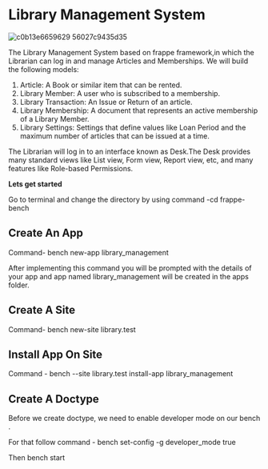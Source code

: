 # Library Management System


![c0b13e6659629 56027c9435d35](https://github.com/JaspinderKaurWalia26/Library_Management_System/assets/132120070/6766552f-a9a3-4e2c-a92f-a34043f43063)

The Library Management System based on frappe framework,in which the Librarian can log in and manage Articles and Memberships. We will build the following models:

1. Article: A Book or similar item that can be rented.
2. Library Member: A user who is subscribed to a membership.
3. Library Transaction: An Issue or Return of an article.
4. Library Membership: A document that represents an active membership of a Library Member.
5. Library Settings: Settings that define values like Loan Period and the maximum number of articles that can be issued at a time.

The Librarian will log in to an interface known as Desk.The Desk provides many standard views like List view, Form view, Report view, etc, and many features like Role-based Permissions.

**Lets get started**

Go to terminal and change the directory by using command -cd frappe-bench

##  Create An App 
 Command- bench new-app library_management

 After implementing this command you will be prompted with the details of your app and app named library_management will be created in the apps folder.

## Create A Site
 Command- bench new-site library.test
 

##   Install App On Site
 Command - bench --site library.test install-app library_management

##   Create A Doctype 
 Before we create doctype, we need to enable developer mode on our bench .
 
 For that follow command - bench set-config -g developer_mode true

 Then bench start

 


 

 

